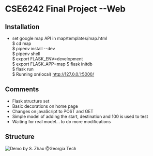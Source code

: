 # CSE6242 Final Project --Web

## Installation

* set google map API in map/templates/map.html    
$ cd map    
$ pipenv install --dev   
$ pipenv shell   
$ export FLASK_ENV=development   
$ export FLASK_APP=map
$ flask initdb   
$ flask run  
$ Running on(local) http://127.0.0.1:5000/   

## Comments
* Flask structure set
* Basic decorations on home page
* Changes on javaScript to POST and GET
* Simple model of adding the start, destination and 100 is used to test
* Waiting for real model... to do more modifications 

## Structure
![Demo](https://github.com/SKZhao97/NYC_Taxi_Price_Prediction/blob/master/Map_web_with_model/web_structure.jpg)
by S. Zhao @Georgia Tech
